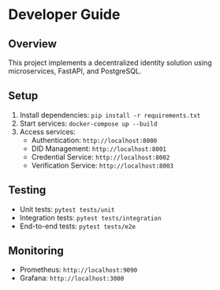 # Developer Guide

## Overview
This project implements a decentralized identity solution using microservices, FastAPI, and PostgreSQL.

## Setup
1. Install dependencies: `pip install -r requirements.txt`
2. Start services: `docker-compose up --build`
3. Access services:
   - Authentication: `http://localhost:8000`
   - DID Management: `http://localhost:8001`
   - Credential Service: `http://localhost:8002`
   - Verification Service: `http://localhost:8003`

## Testing
- Unit tests: `pytest tests/unit`
- Integration tests: `pytest tests/integration`
- End-to-end tests: `pytest tests/e2e`

## Monitoring
- Prometheus: `http://localhost:9090`
- Grafana: `http://localhost:3000`